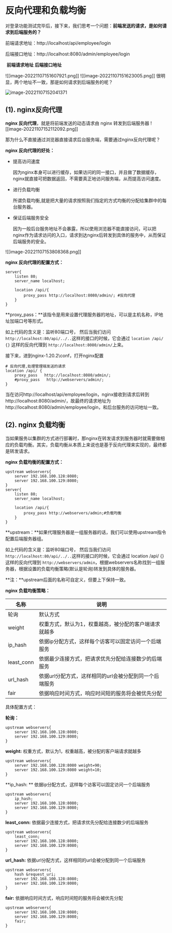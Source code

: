 
# 反向代理和负载均衡

对登录功能测试完毕后，接下来，我们思考一个问题：**前端发送的请求，是如何请求到后端服务的？**

前端请求地址：http://localhost/api/employee/login

后端接口地址：http://localhost:8080/admin/employee/login



​              **前端请求地址**                                                                                       **后端接口地址**

![[image-20221107151607921.png]]                         ![[image-20221107151623005.png]]
很明显，两个地址不一致，那是如何请求到后端服务的呢？

![image-20221107152041371](image-20221107152041371.png)



## **(1). nginx反向代理**

**nginx 反向代理**，就是将前端发送的动态请求由 nginx 转发到后端服务器
![[image-20221107152112092.png]]

那为什么不直接通过浏览器直接请求后台服务端，需要通过nginx反向代理呢？



**nginx 反向代理的好处：**

- 提高访问速度

  因为nginx本身可以进行缓存，如果访问的同一接口，并且做了数据缓存，nginx就直接可把数据返回，不需要真正地访问服务端，从而提高访问速度。

- 进行负载均衡

  所谓负载均衡,就是把大量的请求按照我们指定的方式均衡的分配给集群中的每台服务器。

- 保证后端服务安全

  因为一般后台服务地址不会暴露，所以使用浏览器不能直接访问，可以把nginx作为请求访问的入口，请求到达nginx后转发到具体的服务中，从而保证后端服务的安全。

![[image-20221107153808368.png]]

**nginx 反向代理的配置方式：**

```nginx
server{
    listen 80;
    server_name localhost;
    
    location /api/{
        proxy_pass http://localhost:8080/admin/; #反向代理
    }
}
```

**proxy_pass：**该指令是用来设置代理服务器的地址，可以是主机名称，IP地址加端口号等形式。

如上代码的含义是：监听80端口号， 然后当我们访问 `http://localhost:80/api/../..`这样的接口的时候，它会通过 `location /api/ {}` 这样的反向代理到 `http://localhost:8080/admin/`上来。



接下来，进到nginx-1.20.2\conf，打开nginx配置

```nginx
# 反向代理,处理管理端发送的请求
location /api/ {
	proxy_pass   http://localhost:8080/admin/;
    #proxy_pass   http://webservers/admin/;
}
```

当在访问http://localhost/api/employee/login，nginx接收到请求后转到http://localhost:8080/admin/，故最终的请求地址为http://localhost:8080/admin/employee/login，和后台服务的访问地址一致。



## **(2). nginx 负载均衡**

当如果服务以集群的方式进行部署时，那nginx在转发请求到服务器时就需要做相应的负载均衡。其实，负载均衡从本质上来说也是基于反向代理来实现的，最终都是转发请求。


**nginx 负载均衡的配置方式：**

```nginx
upstream webservers{
    server 192.168.100.128:8080;
    server 192.168.100.129:8080;
}
server{
    listen 80;
    server_name localhost;
    
    location /api/{
        proxy_pass http://webservers/admin;#负载均衡
    }
}
```

**upstream：**如果代理服务器是一组服务器的话，我们可以使用upstream指令配置后端服务器组。

如上代码的含义是：监听80端口号， 然后当我们访问 `http://localhost:80/api/../..`这样的接口的时候，它会通过 location /api/ {} 这样的反向代理到 `http://webservers/admin`，根据webservers名称找到一组服务器，根据设置的负载均衡策略(默认是轮询)转发到具体的服务器。

**注：**upstream后面的名称可自定义，但要上下保持一致。

**nginx 负载均衡策略：**

| **名称**     | **说明**                         |
| ---------- | ------------------------------ |
| 轮询         | 默认方式                           |
| weight     | 权重方式，默认为1，权重越高，被分配的客户端请求就越多    |
| ip_hash    | 依据ip分配方式，这样每个访客可以固定访问一个后端服务    |
| least_conn | 依据最少连接方式，把请求优先分配给连接数少的后端服务     |
| url_hash   | 依据url分配方式，这样相同的url会被分配到同一个后端服务 |
| fair       | 依据响应时间方式，响应时间短的服务将会被优先分配       |

具体配置方式：

**轮询：** 

```nginx
upstream webservers{
    server 192.168.100.128:8080;
    server 192.168.100.129:8080;
}
```

**weight:** 权重方式，默认为1，权重越高，被分配的客户端请求就越多

```nginx
upstream webservers{
    server 192.168.100.128:8080 weight=90;
    server 192.168.100.129:8080 weight=10;
}
```

**ip_hash: ** 依据ip分配方式，这样每个访客可以固定访问一个后端服务

```nginx
upstream webservers{
    ip_hash;
    server 192.168.100.128:8080;
    server 192.168.100.129:8080;
}
```

**least_conn:** 依据最少连接方式，把请求优先分配给连接数少的后端服务

```nginx
upstream webservers{
    least_conn;
    server 192.168.100.128:8080;
    server 192.168.100.129:8080;
}
```

**url_hash:** 依据url分配方式，这样相同的url会被分配到同一个后端服务

```nginx
upstream webservers{
    hash &request_uri;
    server 192.168.100.128:8080;
    server 192.168.100.129:8080;
}
```

**fair:** 依据响应时间方式，响应时间短的服务将会被优先分配

```nginx
upstream webservers{
    server 192.168.100.128:8080;
    server 192.168.100.129:8080;
    fair;
}
